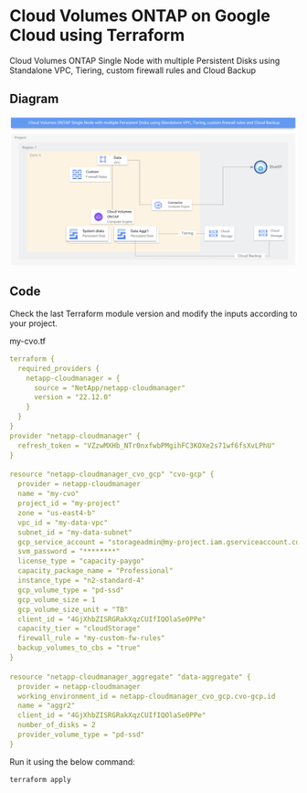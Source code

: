 # Cloud Volumes ONTAP on Google Cloud using Terraform

Cloud Volumes ONTAP Single Node with multiple Persistent Disks using Standalone VPC, Tiering, custom firewall rules and Cloud Backup

## Diagram

![account-id1](./../pics/05-cvosn-standalonevpc.jpg)

## Code

Check the last Terraform module version and modify the inputs according to your project.

my-cvo.tf
```yaml
terraform {
  required_providers {
    netapp-cloudmanager = {
      source = "NetApp/netapp-cloudmanager"
      version = "22.12.0"
    }
  }
}
provider "netapp-cloudmanager" {
  refresh_token = "VZzwMXHb_NTr0nxfwbPMgihFC3KOXe2s71wf6fsXvLPhU"
}

resource "netapp-cloudmanager_cvo_gcp" "cvo-gcp" {
  provider = netapp-cloudmanager
  name = "my-cvo"
  project_id = "my-project"
  zone = "us-east4-b"
  vpc_id = "my-data-vpc"
  subnet_id = "my-data-subnet"
  gcp_service_account = "storageadmin@my-project.iam.gserviceaccount.com"
  svm_password = "********"
  license_type = "capacity-paygo"
  capacity_package_name = "Professional"
  instance_type = "n2-standard-4"
  gcp_volume_type = "pd-ssd"
  gcp_volume_size = 1
  gcp_volume_size_unit = "TB"
  client_id = "4GjXhbZISRGRakXqzCUIfIQOlaSe0PPe"
  capacity_tier = "cloudStorage"
  firewall_rule = "my-custom-fw-rules"
  backup_volumes_to_cbs = "true"
}

resource "netapp-cloudmanager_aggregate" "data-aggregate" {
  provider = netapp-cloudmanager
  working_environment_id = netapp-cloudmanager_cvo_gcp.cvo-gcp.id
  name = "aggr2"
  client_id = "4GjXhbZISRGRakXqzCUIfIQOlaSe0PPe"
  number_of_disks = 2
  provider_volume_type = "pd-ssd"
}
```

Run it using the below command:
```shell
terraform apply
```
